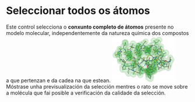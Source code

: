 # Seleccionar todos os átomos
Este control selecciona o **conxunto completo de átomos** presente no modelo molecular, independentemente da natureza química dos compostos a que pertenzan e da cadea na que estean.
![Selección](static/img/select.png)
Móstrase unha previsualización da selección mentres o rato se move sobre a molécula que fai posible a verificación da calidade da selección.
